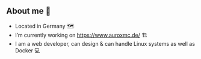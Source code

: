 ## About me 🔭

- Located in Germany 🗺️
- I’m currently working on https://www.auroxmc.de/ 🏗️
- I am a web developer, can design & can handle Linux systems as well as Docker 💻
